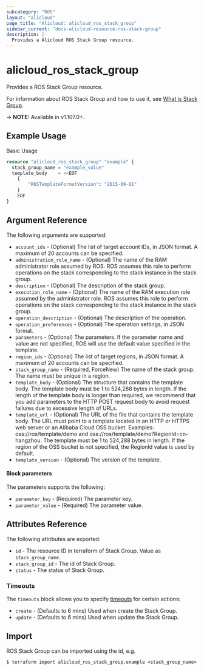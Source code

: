 ```yaml
---
subcategory: "ROS"
layout: "alicloud"
page_title: "Alicloud: alicloud_ros_stack_group"
sidebar_current: "docs-alicloud-resource-ros-stack-group"
description: |-
  Provides a Alicloud ROS Stack Group resource.
---
```


# alicloud\_ros\_stack\_group

Provides a ROS Stack Group resource.

For information about ROS Stack Group and how to use it, see [What is Stack Group](https://www.alibabacloud.com/help/en/doc-detail/151333.htm).

-> **NOTE:** Available in v1.107.0+.

## Example Usage

Basic Usage

```terraform
resource "alicloud_ros_stack_group" "example" {
  stack_group_name = "example_value"
  template_body    = <<EOF
    {
    	"ROSTemplateFormatVersion": "2015-09-01"
    }
    EOF
}

```

## Argument Reference

The following arguments are supported:

* `account_ids` - (Optional) The list of target account IDs, in JSON format. A maximum of 20 accounts can be specified.
* `administration_role_name` - (Optional) The name of the RAM administrator role assumed by ROS. ROS assumes this role to perform operations on the stack corresponding to the stack instance in the stack group.
* `description` - (Optional) The description of the stack group.
* `execution_role_name` - (Optional) The name of the RAM execution role assumed by the administrator role. ROS assumes this role to perform operations on the stack corresponding to the stack instance in the stack group.
* `operation_description` - (Optional) The description of the operation.
* `operation_preferences` - (Optional) The operation settings, in JSON format.
* `parameters` - (Optional) The parameters. If the parameter name and value are not specified, ROS will use the default value specified in the template.
* `region_ids` - (Optional) The list of target regions, in JSON format. A maximum of 20 accounts can be specified.
* `stack_group_name` - (Required, ForceNew) The name of the stack group. The name must be unique in a region.
* `template_body` - (Optional) The structure that contains the template body. The template body must be 1 to 524,288 bytes in length. If the length of the template body is longer than required, we recommend that you add parameters to the HTTP POST request body to avoid request failures due to excessive length of URLs.
* `template_url` - (Optional) The URL of the file that contains the template body. The URL must point to a template located in an HTTP or HTTPS web server or an Alibaba Cloud OSS bucket. Examples: oss://ros/template/demo and oss://ros/template/demo?RegionId=cn-hangzhou. The template must be 1 to 524,288 bytes in length. If the region of the OSS bucket is not specified, the RegionId value is used by default.
* `template_version` - (Optional) The version of the template.

#### Block parameters

The parameters supports the following: 

* `parameter_key` - (Required) The parameter key.
* `parameter_value` - (Required) The parameter value.

## Attributes Reference

The following attributes are exported:

* `id` - The resource ID in terraform of Stack Group. Value as `stack_group_name`.
* `stack_group_id` - The id of Stack Group.
* `status` - The status of Stack Group.

### Timeouts

The `timeouts` block allows you to specify [timeouts](https://www.terraform.io/docs/configuration-0-11/resources.html#timeouts) for certain actions:

* `create` - (Defaults to 6 mins) Used when create the Stack Group.
* `update` - (Defaults to 6 mins) Used when update the Stack Group.

## Import

ROS Stack Group can be imported using the id, e.g.

```
$ terraform import alicloud_ros_stack_group.example <stack_group_name>
```

